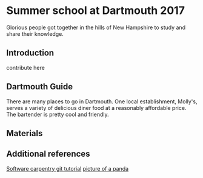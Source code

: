 # Summer school at Dartmouth 2017

Glorious people got together in the hills of New Hampshire to study
and share their knowledge.

## Introduction

contribute here

## Dartmouth Guide

There are many places to go in Dartmouth. 
One local establishment, Molly's, serves a variety of delicious diner food at a reasonably affordable price. The bartender is pretty cool and friendly.

## Materials

## Additional references

[Software carpentry git tutorial](https://swcarpentry.github.io/git-novice/)
[ picture of a panda](https://media4.s-nbcnews.com/j/newscms/2016_36/1685951/ss-160826-twip-05_8cf6d4cb83758449fd400c7c3d71aa1f.nbcnews-ux-2880-1000.jpg)